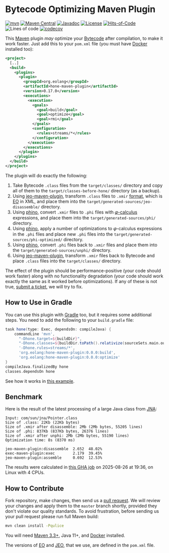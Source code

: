 # Bytecode Optimizing Maven Plugin

[![mvn](https://github.com/objectionary/hone-maven-plugin/actions/workflows/mvn.yml/badge.svg)](https://github.com/objectionary/hone-maven-plugin/actions/workflows/mvn.yml)
[![Maven Central](https://img.shields.io/maven-central/v/org.eolang/hone-maven-plugin.svg)](https://maven-badges.herokuapp.com/maven-central/org.eolang/hone-maven-plugin)
[![Javadoc](https://www.javadoc.io/badge/org.eolang/hone-maven-plugin.svg)](https://www.javadoc.io/doc/org.eolang/hone-maven-plugin)
[![License](https://img.shields.io/badge/license-MIT-green.svg)](LICENSE.txt)
[![Hits-of-Code](https://hitsofcode.com/github/objectionary/hone-maven-plugin?branch=master&label=Hits-of-Code)](https://hitsofcode.com/github/objectionary/hone-maven-plugin/view?branch=master&label=Hits-of-Code)
![Lines of code](https://sloc.xyz/github/objectionary/hone-maven-plugin)
[![codecov](https://codecov.io/gh/objectionary/hone-maven-plugin/branch/master/graph/badge.svg)](https://codecov.io/gh/objectionary/hone-maven-plugin)

This [Maven] plugin _may_ optimize your [Bytecode][bytecode] after compilation,
  to make it work faster.
Just add this to your `pom.xml` file (you must have [Docker] installed too):

```xml
<project>
  [..]
  <build>
    <plugins>
      <plugin>
        <groupId>org.eolang</groupId>
        <artifactId>hone-maven-plugin</artifactId>
        <version>0.17.0</version>
        <executions>
          <execution>
            <goals>
              <goal>build</goal>
              <goal>optimize</goal>
              <goal>rmi</goal>
            </goals>
            <configuration>
              <rules>streams/*</rules>
            </configuration>
          </execution>
        </executions>
      </plugin>
    </plugins>
  </build>
</project>
```

The plugin will do exactly the following:

1. Take Bytecode `.class` files from the `target/classes/` directory and copy
all of them to the `target/classes-before-hone/` directory (as a backup).
1. Using [jeo-maven-plugin](https://github.com/objectionary/jeo-maven-plugin),
transform `.class` files to
`.xmir` [format](https://news.eolang.org/2022-11-25-xmir-guide.html),
which is [EO](https://www.eolang.org) in XML, and place them into
the `target/generated-sources/jeo-disassemble/` directory.
1. Using [phino](https://github.com/objectionary/phino),
convert `.xmir` files to `.phi` files
with [𝜑-calculus](https://arxiv.org/abs/2111.13384) expressions,
and place them into the `target/generated-sources/phi/` directory.
1. Using [phino](https://github.com/objectionary/phino),
apply a number of optimizations to 𝜑-calculus expressions in the `.phi` files
and place new `.phi` files into
the `target/generated-sources/phi-optimized/` directory.
1. Using [phino](https://github.com/objectionary/phino),
convert `.phi` files back to `.xmir` files and
place them into the `target/generated-sources/unphi/` directory.
1. Using [jeo-maven-plugin](https://github.com/objectionary/jeo-maven-plugin),
transform `.xmir` files back to Bytecode and place `.class` files into
the `target/classes/` directory.

The effect of the plugin should be performance-positive (your code should
work faster) along with no functionality degradation (your code should work
exactly the same as it worked before optimizations). If any of these
is not true, [submit a ticket], we will try to fix.

## How to Use in Gradle

You can use this plugin with [Gradle] too, but it requires
some additional steps. You need to add the following to your `build.gradle` file:

```groovy
task hone(type: Exec, dependsOn: compileJava) {
    commandLine 'mvn',
      "-Dhone.target=${buildDir}",
      "-Dhone.classes=${buildDir.toPath().relativize(sourceSets.main.output.classesDirs.singleFile.toPath())}",
      '-Dhone.rules=streams/*',
      'org.eolang:hone-maven-plugin:0.0.0:build',
      'org.eolang:hone-maven-plugin:0.0.0:optimize'
}
compileJava.finalizedBy hone
classes.dependsOn hone
```

See how it works in [this example](src/test/gradle).

## Benchmark

Here is the result of the latest processing of a large Java class
from [JNA](https://github.com/java-native-access/jna):

<!-- benchmark_begin -->
```text
Input: com/sun/jna/Pointer.class
Size of .class: 22Kb (22Kb bytes)
Size of .xmir after disassemble: 2Mb (2Mb bytes, 55205 lines)
Size of .phi: 837Kb (837Kb bytes, 26376 lines)
Size of .xmir after unphi: 2Mb (2Mb bytes, 55190 lines)
Optimization time: 8s (8370 ms)

jeo-maven-plugin:disassemble  2.652  48.02%
exec-maven-plugin:exec        2.179  39.45%
jeo-maven-plugin:assemble     0.692  12.53%
```

The results were calculated in [this GHA job][benchmark-gha]
on 2025-08-26 at 19:36,
on Linux with 4 CPUs.
<!-- benchmark_end -->

## How to Contribute

Fork repository, make changes, then send us a [pull request][guidelines].
We will review your changes and apply them to the `master` branch shortly,
provided they don't violate our quality standards. To avoid frustration,
before sending us your pull request please run full Maven build:

```bash
mvn clean install -Pqulice
```

You will need [Maven 3.3+](https://maven.apache.org), Java 11+,
and [Docker](https://docs.docker.com/engine/install/) installed.

The versions of [EO] and
[JEO](https://github.com/objectionary/jeo-maven-plugin),
that we use, are defined in the `pom.xml` file.

[EO]: https://github.com/objectionary/eo
[benchmark-gha]: https://github.com/objectionary/hone-maven-plugin/actions/runs/17248340324
[bytecode]: https://en.wikipedia.org/wiki/Java_bytecode
[guidelines]: https://www.yegor256.com/2014/04/15/github-guidelines.html
[Maven]: https://maven.apache.org/
[Docker]: https://docs.docker.com/engine/install/
[submit a ticket]: https://github.com/objectionary/hone-maven-plugin/issues
[Gradle]: https://gradle.org/
